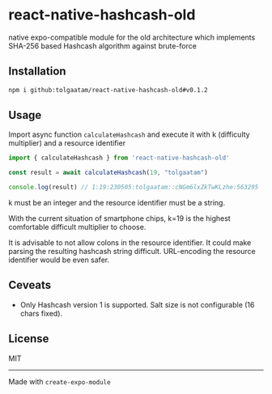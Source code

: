 # react-native-hashcash-old

native expo-compatible module for the old architecture which implements SHA-256 based Hashcash algorithm against brute-force

## Installation

```sh
npm i github:tolgaatam/react-native-hashcash-old#v0.1.2
```

## Usage

Import async function `calculateHashcash` and execute it with k (difficulty multiplier) and a resource identifier

```js
import { calculateHashcash } from 'react-native-hashcash-old'

const result = await calculateHashcash(19, "tolgaatam")

console.log(result) // 1:19:230505:tolgaatam::cNGm6lxZkTwKLzhe:563295
```

k must be an integer and the resource identifier must be a string.

With the current situation of smartphone chips, k=19 is the highest comfortable difficult multiplier to choose.

It is advisable to not allow colons in the resource identifier. It could make parsing the resulting hashcash string difficult. URL-encoding the resource identifier would be even safer.

## Ceveats

- Only Hashcash version 1 is supported. Salt size is not configurable (16 chars fixed).

## License

MIT

---

Made with `create-expo-module`
